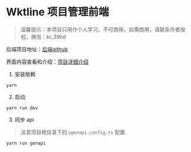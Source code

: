 # Wktline 项目管理前端
> 温馨提示：本项目只用作个人学习，不可商用，如需商用，请联系作者授权，微信：kr_39hd

后端项目地址：[后端github](https://github.com/umlink/wktline-server)

界面内容查看和介绍：[项目详细介绍](https://juejin.cn/post/7410062139275984936)


1. 安装依赖
```base
yarn
```
2. 启动
```base
yarn run dev
```
3. 同步 api
> 注意项目根目录下的 `openapi.config.ts` 配置
```base
yarn run genapi
```
